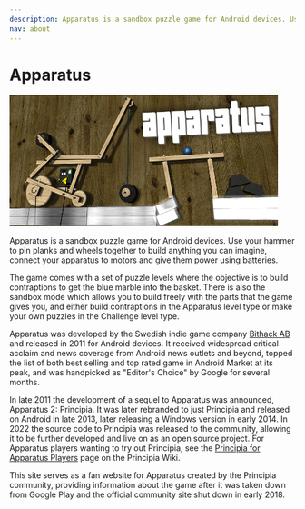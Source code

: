 ```yaml
---
description: Apparatus is a sandbox puzzle game for Android devices. Use your hammer to pin planks and wheels together to build anything you can imagine, connect your apparatus to motors and give them power using batteries.
nav: about
---
```


<h1>Apparatus</h1>

<img src="/assets/promo.webp" class="promo">

Apparatus is a sandbox puzzle game for Android devices. Use your hammer to pin planks and wheels together to build anything you can imagine, connect your apparatus to motors and give them power using batteries.

The game comes with a set of puzzle levels where the objective is to build contraptions to get the blue marble into the basket. There is also the sandbox mode which allows you to build freely with the parts that the game gives you, and either build contraptions in the Apparatus level type or make your own puzzles in the Challenge level type.

Apparatus was developed by the Swedish indie game company [Bithack AB](https://bithack.se) and released in 2011 for Android devices. It received widespread critical acclaim and news coverage from Android news outlets and beyond, topped the list of both best selling and top rated game in Android Market at its peak, and was handpicked as "Editor's Choice" by Google for several months.

In late 2011 the development of a sequel to Apparatus was announced, Apparatus 2: Principia. It was later rebranded to just Principia and released on Android in late 2013, later releasing a Windows version in early 2014. In 2022 the source code to Principia was released to the community, allowing it to be further developed and live on as an open source project. For Apparatus players wanting to try out Principia, see the [Principia for Apparatus Players](https://principia-web.se/wiki/Principia_for_Apparatus_Players) page on the Principia Wiki.

This site serves as a fan website for Apparatus created by the Principia community, providing information about the game after it was taken down from Google Play and the official community site shut down in early 2018.
